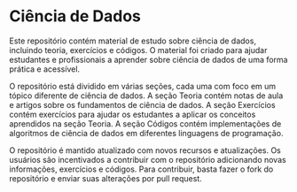 # Ciência de Dados

Este repositório contém material de estudo sobre ciência de dados, incluindo teoria, exercícios e códigos. O material foi criado para ajudar estudantes e profissionais a aprender sobre ciência de dados de uma forma prática e acessível.

O repositório está dividido em várias seções, cada uma com foco em um tópico diferente de ciência de dados. A seção Teoria contém notas de aula e artigos sobre os fundamentos de ciência de dados. A seção Exercícios contém exercícios para ajudar os estudantes a aplicar os conceitos aprendidos na seção Teoria. A seção Códigos contém implementações de algoritmos de ciência de dados em diferentes linguagens de programação.

O repositório é mantido atualizado com novos recursos e atualizações. Os usuários são incentivados a contribuir com o repositório adicionando novas informações, exercícios e códigos. Para contribuir, basta fazer o fork do repositório e enviar suas alterações por pull request.


